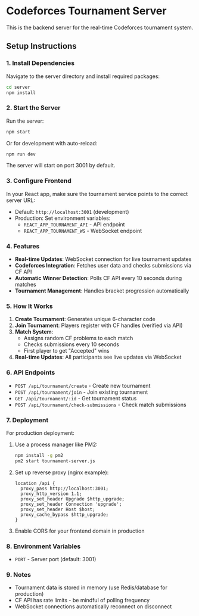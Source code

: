 # Codeforces Tournament Server

This is the backend server for the real-time Codeforces tournament system.

## Setup Instructions

### 1. Install Dependencies

Navigate to the server directory and install required packages:

```bash
cd server
npm install
```

### 2. Start the Server

Run the server:

```bash
npm start
```

Or for development with auto-reload:

```bash
npm run dev
```

The server will start on port 3001 by default.

### 3. Configure Frontend

In your React app, make sure the tournament service points to the correct server URL:

- Default: `http://localhost:3001` (development)
- Production: Set environment variables:
  - `REACT_APP_TOURNAMENT_API` - API endpoint
  - `REACT_APP_TOURNAMENT_WS` - WebSocket endpoint

### 4. Features

- **Real-time Updates**: WebSocket connection for live tournament updates
- **Codeforces Integration**: Fetches user data and checks submissions via CF API
- **Automatic Winner Detection**: Polls CF API every 10 seconds during matches
- **Tournament Management**: Handles bracket progression automatically

### 5. How It Works

1. **Create Tournament**: Generates unique 6-character code
2. **Join Tournament**: Players register with CF handles (verified via API)
3. **Match System**: 
   - Assigns random CF problems to each match
   - Checks submissions every 10 seconds
   - First player to get "Accepted" wins
4. **Real-time Updates**: All participants see live updates via WebSocket

### 6. API Endpoints

- `POST /api/tournament/create` - Create new tournament
- `POST /api/tournament/join` - Join existing tournament
- `GET /api/tournament/:id` - Get tournament status
- `POST /api/tournament/check-submissions` - Check match submissions

### 7. Deployment

For production deployment:

1. Use a process manager like PM2:
   ```bash
   npm install -g pm2
   pm2 start tournament-server.js
   ```

2. Set up reverse proxy (nginx example):
   ```nginx
   location /api {
     proxy_pass http://localhost:3001;
     proxy_http_version 1.1;
     proxy_set_header Upgrade $http_upgrade;
     proxy_set_header Connection 'upgrade';
     proxy_set_header Host $host;
     proxy_cache_bypass $http_upgrade;
   }
   ```

3. Enable CORS for your frontend domain in production

### 8. Environment Variables

- `PORT` - Server port (default: 3001)

### 9. Notes

- Tournament data is stored in memory (use Redis/database for production)
- CF API has rate limits - be mindful of polling frequency
- WebSocket connections automatically reconnect on disconnect